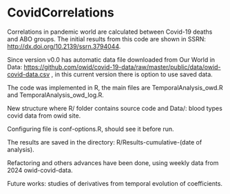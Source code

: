 # CovidCorrelations

Correlations in pandemic world are calculated between Covid-19 deaths and ABO groups. The initial results from this code are shown in SSRN: <http://dx.doi.org/10.2139/ssrn.3794044>.

Since version v0.0 has automatic data file downloaded from  Our World in Data: <https://github.com/owid/covid-19-data/raw/master/public/data/owid-covid-data.csv> , in this current version there is option to use saved data.

The code was implemented in R, the main files are TemporalAnalysis_owd.R and TemporalAnalysis_owd_log.R.

New structure where R/ folder contains source code and Data/: blood types covid data from owid site.

Configuring file is conf-options.R, should see it before run.

The results are saved in the directory: R/Results-cumulative-(date of analysis).

Refactoring and others advances have been done, using weekly data from 2024 owid-covid-data.

Future works: studies of derivatives from temporal evolution of coefficients.
